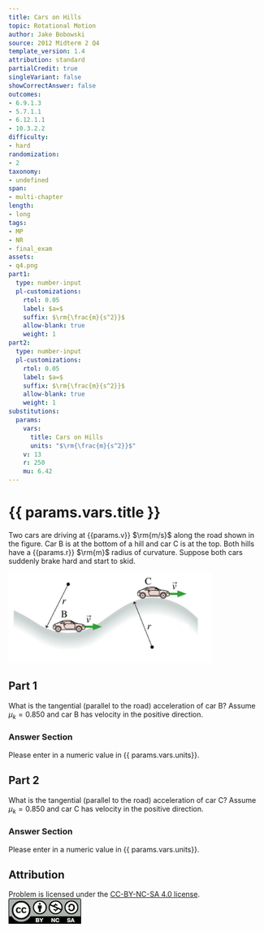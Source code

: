 ```yaml
---
title: Cars on Hills
topic: Rotational Motion
author: Jake Bobowski
source: 2012 Midterm 2 Q4
template_version: 1.4
attribution: standard
partialCredit: true
singleVariant: false
showCorrectAnswer: false
outcomes:
- 6.9.1.3
- 5.7.1.1
- 6.12.1.1
- 10.3.2.2
difficulty:
- hard
randomization:
- 2
taxonomy:
- undefined
span:
- multi-chapter
length:
- long
tags:
- MP
- NR
- final_exam
assets:
- q4.png
part1:
  type: number-input
  pl-customizations:
    rtol: 0.05
    label: $a=$
    suffix: $\rm{\frac{m}{s^2}}$
    allow-blank: true
    weight: 1
part2:
  type: number-input
  pl-customizations:
    rtol: 0.05
    label: $a=$
    suffix: $\rm{\frac{m}{s^2}}$
    allow-blank: true
    weight: 1
substitutions:
  params:
    vars:
      title: Cars on Hills
      units: "$\rm{\frac{m}{s^2}}$"
    v: 13
    r: 250
    mu: 6.42
---
```

# {{ params.vars.title }}
Two cars are driving at {{params.v}} $\rm{m/s}$ along the road shown in the figure.
Car B is at the bottom of a hill and car C is at the top. Both hills have a {{params.r}} $\rm{m}$ radius of curvature.
Suppose both cars suddenly brake hard and start to skid.

<img src="q4.png" width=400 alt="Two cars on two hills on equal raduis of curvature">

## Part 1

What is the tangential (parallel to the road) acceleration of car B?
Assume $\mu_k = 0.850$ and car B has velocity in the positive direction.

### Answer Section

Please enter in a numeric value in {{ params.vars.units}}.

## Part 2

What is the tangential (parallel to the road) acceleration of car C?
Assume $\mu_k = 0.850$ and car C has velocity in the positive direction.

### Answer Section

Please enter in a numeric value in {{ params.vars.units}}.

## Attribution

Problem is licensed under the [CC-BY-NC-SA 4.0 license](https://creativecommons.org/licenses/by-nc-sa/4.0/).<br> ![The Creative Commons 4.0 license requiring attribution-BY, non-commercial-NC, and share-alike-SA license.](https://raw.githubusercontent.com/firasm/bits/master/by-nc-sa.png)